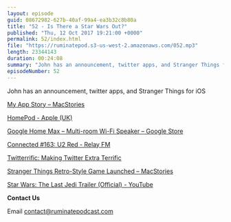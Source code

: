 ```yaml
---
layout: episode
guid: 08672982-627b-40af-99a4-ea3b32c8b80a
title: "52 - Is There a Star Wars Out?"
published: "Thu, 12 Oct 2017 19:21:00 +0000"
permalink: 52/index.html
file: "https://ruminatepod.s3-us-west-2.amazonaws.com/052.mp3"
length: 23344143
duration: 00:24:08
summary: "John has an announcement, twitter apps, and Stranger Things for iOS"
episodeNumber: 52
---
```


John has an announcement, twitter apps, and Stranger Things for iOS

[My App Story – MacStories](https://www.macstories.net/stories/my-app-story/)

[HomePod - Apple (UK)](https://www.apple.com/uk/homepod/)

[Google Home Max – Multi-room Wi-Fi Speaker – Google Store](https://store.google.com/product/google_home_max)

[Connected #163: U2 Red - Relay FM](https://www.relay.fm/connected/163)

[Twitterrific: Making Twitter Extra Terrific](http://twitterrific.com/mac)

[Stranger Things Retro-Style Game Launched – MacStories](https://www.macstories.net/news/stranger-things-retro-style-game-launched/)

[Star Wars: The Last Jedi Trailer (Official) - YouTube](https://www.youtube.com/watch?v=Q0CbN8sfihY)

**Contact Us**

Email [contact@ruminatepodcast.com](mailto:contact@ruminatepodcast.com)
